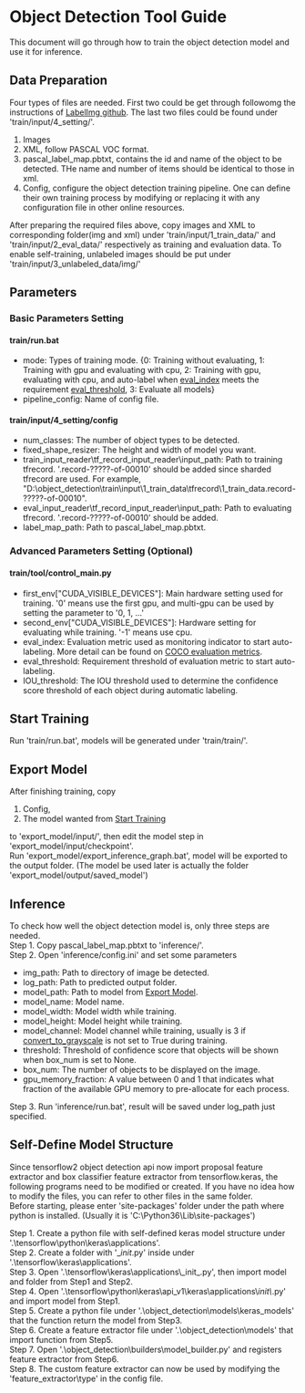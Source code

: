 # Object Detection Tool Guide
This document will go through how to train the object detection model and use it for inference.

## Data Preparation
Four types of files are needed. First two could be get through followomg the instructions of [LabelImg github](https://github.com/tzutalin/labelImg). The last two files could be found under 'train/input/4_setting/'.
1. Images
2. XML, follow PASCAL VOC format.
3. pascal_label_map.pbtxt, contains the id and name of the object to be detected. THe name and number of items should be identical to those in xml.
4. Config, configure the object detection training pipeline. One can define their own training process by modifying or replacing it with any configuration file in other online resources.

After preparing the required files above, copy images and XML to corresponding folder(img and xml) under 'train/input/1_train_data/' and 'train/input/2_eval_data/' respectively as training and evaluation data. 
To enable self-training, unlabeled images should be put under 'train/input/3_unlabeled_data/img/'


## Parameters
### Basic Parameters Setting
#### train/run.bat
* mode: Types of training mode. {0: Training without evaluating, 1: Training with gpu and evaluating with cpu, 2: Training with gpu, evaluating with cpu, and auto-label when [eval_index](#traintoolcontrol_mainpy) meets the requirement [eval_threshold](#traintoolcontrol_mainpy), 3: Evaluate all models}
* pipeline_config: Name of config file.

#### train/input/4_setting/config
* num_classes: The number of object types to be detected.
* fixed_shape_resizer: The height and width of model you want.
* train_input_reader\tf_record_input_reader\input_path: Path to training tfrecord. '.record-?????-of-00010' should be added since sharded tfrecord are used. For example, "D:\\object_detection\\train\\input\\1_train_data\\tfrecord\\1_train_data.record-?????-of-00010". 
* eval_input_reader\tf_record_input_reader\input_path: Path to evaluating tfrecord. '.record-?????-of-00010' should be added.
* label_map_path: Path to pascal_label_map.pbtxt.


### Advanced Parameters Setting (Optional)
#### train/tool/control_main.py
* first_env["CUDA_VISIBLE_DEVICES"]: Main hardware setting used for training. '0' means use the first gpu, and multi-gpu can be used by setting the parameter to '0, 1, ...'
* second_env["CUDA_VISIBLE_DEVICES"]: Hardware setting for evaluating while training. '-1' means use cpu.
* eval_index: Evaluation metric used as monitoring indicator to start auto-labeling. More detail can be found on [COCO evaluation metrics](https://cocodataset.org/#detection-eval).
* eval_threshold: Requirement threshold of evaluation metric to start auto-labeling.
* IOU_threshold: The IOU threshold used to determine the confidence score threshold of each object during automatic labeling.

## Start Training
Run 'train/run.bat', models will be generated under 'train/train/'.

## Export Model
After finishing training, copy    
1. Config,  
2. The model wanted from [Start Training](#start-training)

to 'export_model/input/', then edit the model step in 'export_model/input/checkpoint'.  
Run 'export_model/export_inference_graph.bat', model will be exported to the output folder. (The model be used later is actually the folder 'export_model/output/saved_model')

## Inference
To check how well the object detection model is, only three steps are needed.  
Step 1. Copy pascal_label_map.pbtxt to 'inference/'.  
Step 2. Open 'inference/config.ini' and set some parameters
* img_path: Path to directory of image be detected.
* log_path: Path to predicted output folder.
* model_path: Path to model from [Export Model](#export-model).
* model_name: Model name.
* model_width: Model width while training.
* model_height: Model height while training.
* model_channel: Model channel while training, usually is 3 if [convert_to_grayscale](https://github.com/tensorflow/models/blob/master/research/object_detection/protos/image_resizer.proto) is not set to True during training.
* threshold: Threshold of confidence score that objects will be shown when box_num is set to None.
* box_num: The number of objects to be displayed on the image.
* gpu_memory_fraction: A value between 0 and 1 that indicates what fraction of the available GPU memory to pre-allocate for each process.

Step 3. Run 'inference/run.bat', result will be saved under log_path just specified.

## Self-Define Model Structure
Since tensorflow2 object detection api now import proposal feature extractor and box classifier feature extractor from tensorflow.keras, the following programs need to be modified or created. If you have no idea how to modify the files, you can refer to other files in the same folder.  
Before starting, please enter 'site-packages' folder under the path where python is installed. (Usually it is 'C:\Python36\Lib\site-packages')  

Step 1. Create a python file with self-defined keras model structure under '.\tensorflow\python\keras\applications'.  
Step 2. Create a folder with '\__init_.py' inside under '.\tensorflow\keras\applications'.  
Step 3. Open '.\tensorflow\keras\applications\\_init\_.py', then import model and folder from Step1 and Step2.  
Step 4. Open '.\tensorflow\python\keras\api\_v1\keras\applications\\_init\\_.py' and import model from Step1.  
Step 5. Create a python file under '.\object_detection\models\keras_models' that the function return the model from Step3.  
Step 6. Create a feature extractor file under '.\object_detection\models' that import function from Step5.  
Step 7. Open '.\object_detection\builders\model_builder.py' and registers feature extractor from Step6.  
Step 8. The custom feature extractor can now be used by modifying the 'feature_extractor\type' in the config file.  
